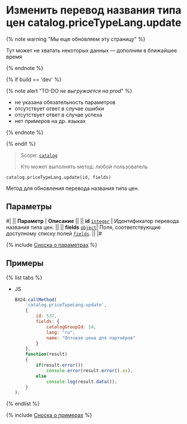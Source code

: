 # Изменить перевод названия типа цен catalog.priceTypeLang.update

{% note warning "Мы еще обновляем эту страницу" %}

Тут может не хватать некоторых данных — дополним в ближайшее время

{% endnote %}

{% if build == 'dev' %}

{% note alert "TO-DO _не выгружается на prod_" %}

- не указана обязательность параметров
- отсутствует ответ в случае ошибки 
- отсутствует ответ в случае успеха
- нет примеров на др. языках
  
{% endnote %}

{% endif %}

> Scope: [`catalog`](../../../scopes/permissions.md)
>
> Кто может выполнять метод: любой пользователь

```http
catalog.priceTypeLang.update(id, fields)
```

Метод для обновления перевода названия типа цен.

## Параметры

#|
|| **Параметр** | **Описание** ||
|| **id**
[`integer`](../../data-types.md) | Идентификатор перевода названия типа цен. ||
|| **fields** 
[`object`](../../data-types.md)|  Поля, соответствующие доступному списку полей [`fields`](./catalog-price-type-lang-get-fields.md). ||
|#

{% include [Сноска о параметрах](../../../../_includes/required.md) %}

## Примеры

{% list tabs %}

- JS

    ```js
    BX24.callMethod(
        'catalog.priceTypeLang.update',
        {
            id: 537,
            fields: {            
                catalogGroupId: 14,
                lang: "ru",
                name: "Оптовая цена для партнёров"
            }
        },
        function(result)
        {
            if(result.error())
                console.error(result.error().ex);
            else
                console.log(result.data());
        }
    );
    ```

{% endlist %}

{% include [Сноска о примерах](../../../../_includes/examples.md) %}
